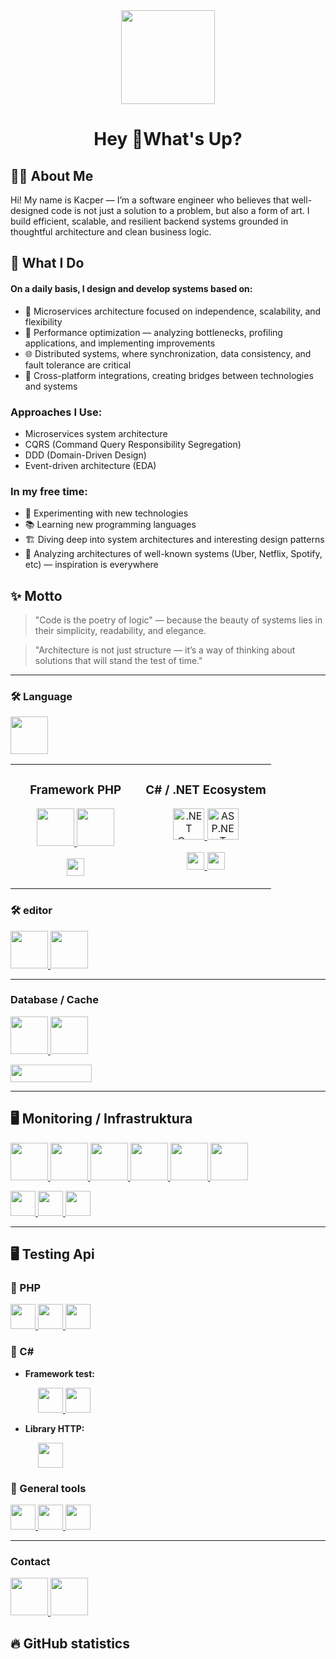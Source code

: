 ﻿<div align="center">
  <img height="150" src="https://media.giphy.com/media/M9gbBd9nbDrOTu1Mqx/giphy.gif" alt=""/>
</div>

###

<h1 align="center">Hey 👋What's Up?</h1>

###

## 👨‍💻 About Me
Hi! My name is Kacper — I’m a software engineer who believes that well-designed code is not just a solution to a problem, but also a form of art.
I build efficient, scalable, and resilient backend systems grounded in thoughtful architecture and clean business logic.

## 💼 What I Do
#### On a daily basis, I design and develop systems based on:

- 🧩 Microservices architecture focused on independence, scalability, and flexibility
- 🚀 Performance optimization — analyzing bottlenecks, profiling applications, and implementing improvements
- 🌐 Distributed systems, where synchronization, data consistency, and fault tolerance are critical
- 🔌 Cross-platform integrations, creating bridges between technologies and systems

### Approaches I Use:
- Microservices system architecture
- CQRS (Command Query Responsibility Segregation)
- DDD (Domain-Driven Design)
- Event-driven architecture (EDA)

### In my free time:
- 🔬 Experimenting with new technologies
- 📚 Learning new programming languages
- 🏗️ Diving deep into system architectures and interesting design patterns
- 🌟 Analyzing architectures of well-known systems (Uber, Netflix, Spotify, etc) — inspiration is everywhere

## ✨ Motto
> "Code is the poetry of logic" — because the beauty of systems lies in their simplicity, readability, and elegance.

> "Architecture is not just structure — it’s a way of thinking about solutions that will stand the test of time."
---
###

<h3 align="left">🛠 Language</h3>
<p align="left">
    <img src="https://skillicons.dev/icons?i=php,cs" height="60" alt=""/>
</p>

<table>
    <tr>
        <td valign="top" width="50%">
            <h3 align="center">Framework PHP</h3>
            <p align="center">
              <a href="https://symfony.com">
                <img src="https://skillicons.dev/icons?i=symfony" height="60" alt=""/>
              </a>
              <a href="https://laravel.com">
                <img src="https://skillicons.dev/icons?i=laravel" height="60" alt=""/>
              </a>
            </p>
            <p align="center">
                <a href="https://www.codeigniter.com">
                  <img src="https://img.shields.io/badge/Codeigniter-EF4223?style=for-the-badge&logo=codeigniter&logoColor=white" height="28" alt=""/>
                </a>
            </p>
        </td>
        <td valign="top" width="50%">
            <h3 align="center">C# / .NET Ecosystem</h3>
            <p align="center">
                <a href="https://dotnet.microsoft.com/">
                  <img src="https://skillicons.dev/icons?i=dotnet" height="50" alt=".NET Core"/>
                </a>
                <a href="https://dotnet.microsoft.com/apps/aspnet">
                  <img src="https://skillicons.dev/icons?i=aspnet" height="50" alt="ASP.NET Core"/>
                </a>
            </p>
            <p align="center">
                <a href="https://github.com/CarterCommunity/Carter">
                    <img src="https://img.shields.io/badge/Carter-EC5D57?style=for-the-badge&logoColor=white" height="28" alt=""/>
                </a>
                <a href="https://servicestack.net">
                    <img src="https://img.shields.io/badge/servicestack-4F39F6?style=for-the-badge&logoColor=white" height="28" alt=""/>
                </a>
            </p>
        </td>
    </tr>
</table>

<h3 align="left">🛠 editor</h3>
<p align="left">
    <a href="https://www.jetbrains.com/phpstorm">
        <img src="https://skillicons.dev/icons?i=phpstorm" height="60" alt=""/>
    </a>
    <a href="https://www.jetbrains.com/rider">
        <img src="https://skillicons.dev/icons?i=rider" height="60" alt=""/>
    </a>
</p>

---

<h3 align="left">Database / Cache</h3>
<p align="left">
    <a href="https://postgresql.org">
        <img src="https://skillicons.dev/icons?i=postgres" height="60" alt=""/>
    </a>
    <a href="https://redis.io">
        <img src="https://skillicons.dev/icons?i=redis" height="60" alt=""/>
    </a>
</p>
<p align="left">
    <a href="https://www.aerospike.com">
        <img src="https://img.shields.io/badge/aerospike-F8F413?style=for-the-badge&logo=rocket&logoColor=black" height="28" width="130" alt=""/>
    </a>
</p>

---

## 🖥️ Monitoring / Infrastruktura

<p align="left">
  <a href="https://prometheus.io">
    <img src="https://skillicons.dev/icons?i=prometheus" height="60" alt=""/>
  </a>
  <a href="https://grafana.com">
    <img src="https://skillicons.dev/icons?i=grafana" height="60" alt=""/>
  </a>
  <a href="https://kubernetes.io">
    <img src="https://skillicons.dev/icons?i=kubernetes" height="60" alt=""/>
  </a>
  <a href="https://kafka.apache.org">
    <img src="https://skillicons.dev/icons?i=kafka" height="60" alt=""/>
  </a>
  <a href="https://www.rabbitmq.com">
    <img src="https://skillicons.dev/icons?i=rabbitmq" height="60" alt=""/>
  </a>
  <a href="https://www.docker.com">
    <img src="https://skillicons.dev/icons?i=docker" height="60" alt=""/>
  </a>
</p>

<p align="left">
  <a href="https://traefik.io">
    <img src="https://img.shields.io/badge/Traefik-24A1C1?style=for-the-badge&logo=traefikproxy&logoColor=black" height="40" alt=""/>
  </a>
  <a href="https://swagger.io">
    <img src="https://img.shields.io/badge/Swagger-85EA2D?style=for-the-badge&logo=Swagger&logoColor=white" height="40" alt=""/>
  </a>
  <a href="https://grpc.io">
    <img src="https://img.shields.io/badge/gRPC-244c5a?style=for-the-badge&logo=google&logoColor=white" height="40" alt=""/>
  </a>
</p>

---

## 🖥️ Testing Api

### 🐘 PHP
<p align="left">
    <a href="https://phpunit.de/">
        <img src="https://img.shields.io/badge/PHPUnit-6c798f?style=for-the-badge&logo=php&logoColor=white" height="40" alt=""/>
    </a>
    <a href="https://pestphp.com/">
        <img src="https://img.shields.io/badge/PestPHP-ff477e?style=for-the-badge&logo=php&logoColor=white" height="40" alt=""/>
    </a>
    <a href="https://github.com/symfony/panther">
        <img src="https://img.shields.io/badge/Panther-ECEFF4?style=for-the-badge&logo=symfony&logoColor=black" height="40" alt=""/>
    </a>
</p>

### 🔵 C#
- **Framework test:**
  <p align="left" style="margin-left: 20px;">
      <a href="https://xunit.net">
          <img src="https://img.shields.io/badge/xUnit-512BD4?style=for-the-badge&logo=.net&logoColor=white" height="40" alt=""/>
      </a>
      <a href="https://nunit.org">
          <img src="https://img.shields.io/badge/NUnit-264DE4?style=for-the-badge&logo=csharp&logoColor=white" height="40" alt=""/>
      </a>
  </p>
- **Library HTTP:**
  <p align="left" style="margin-left: 20px;">
      <a href="https://flurl.dev">
          <img src="https://img.shields.io/badge/Flurl-0094f5?style=for-the-badge&logo=csharp&logoColor=white" height="40" alt=""/>
      </a>
  </p>

### 🧰 General tools
<p align="left">
    <a href="https://www.postman.com">
        <img src="https://img.shields.io/badge/Postman-FF6C37?style=for-the-badge&logo=postman&logoColor=white" height="40" alt=""/>
    </a>
    <a href="https://insomnia.rest">
        <img src="https://img.shields.io/badge/Insomnia-4000BF?style=for-the-badge&logo=insomnia&logoColor=white" height="40" alt=""/>
    </a>
    <a href="https://yaak.app">
        <img src="https://img.shields.io/badge/Yaak-222222?style=for-the-badge&logo=terminal&logoColor=white" height="40" alt=""/>
    </a>
</p>

---

###

<h3 align="left">Contact</h3>
<div align="left">
    <a href="https://discord.gg/MGjJXG26XV">
        <img src="https://skillicons.dev/icons?i=discord" height="60" alt=""/>
    </a>
    <a href="https://www.linkedin.com/in/kacper-drabi%C5%84ski-1064142a4">
        <img src="https://skillicons.dev/icons?i=linkedin" height="60" alt=""/>
    </a>
</div>

## 🔥 GitHub statistics

<div align="center">
  <img src="https://api.githubtrends.io/user/svg/sean6224/langs?time_range=one_year&include_private=True&loc_metric=changed&theme=dark"  alt=""/>
  <img src="https://api.githubtrends.io/user/svg/sean6224/repos?time_range=one_year&include_private=True&group=private&loc_metric=changed&theme=dark"  alt=""/>
</div>